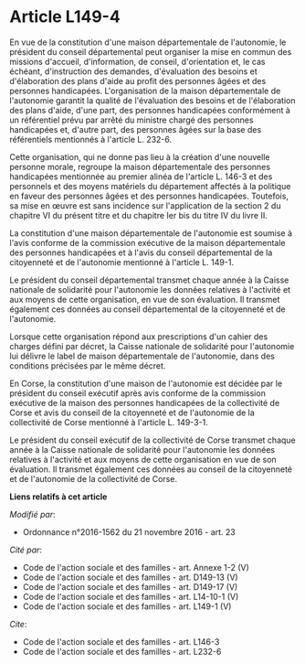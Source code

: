 # Article L149-4

En vue de la constitution d'une maison départementale de l'autonomie, le président du conseil départemental peut organiser la
mise en commun des missions d'accueil, d'information, de conseil, d'orientation et, le cas échéant, d'instruction des
demandes, d'évaluation des besoins et d'élaboration des plans d'aide au profit des personnes âgées et des personnes
handicapées. L'organisation de la maison départementale de l'autonomie garantit la qualité de l'évaluation des besoins et de
l'élaboration des plans d'aide, d'une part, des personnes handicapées conformément à un référentiel prévu par arrêté du
ministre chargé des personnes handicapées et, d'autre part, des personnes âgées sur la base des référentiels mentionnés à
l'article L. 232-6. 

Cette organisation, qui ne donne pas lieu à la création d'une nouvelle personne morale, regroupe la maison départementale des
personnes handicapées mentionnée au premier alinéa de l'article L. 146-3 et des personnels et des moyens matériels du
département affectés à la politique en faveur des personnes âgées et des personnes handicapées. Toutefois, sa mise en œuvre
est sans incidence sur l'application de la section 2 du chapitre VI du présent titre et du chapitre Ier bis du titre IV du
livre II. 

La constitution d'une maison départementale de l'autonomie est soumise à l'avis conforme de la commission exécutive de la
maison départementale des personnes handicapées et à l'avis du conseil départemental de la citoyenneté et de l'autonomie
mentionné à l'article L. 149-1. 

Le président du conseil départemental transmet chaque année à la Caisse nationale de solidarité pour l'autonomie les données
relatives à l'activité et aux moyens de cette organisation, en vue de son évaluation. Il transmet également ces données au
conseil départemental de la citoyenneté et de l'autonomie. 

Lorsque cette organisation répond aux prescriptions d'un cahier des charges défini par décret, la Caisse nationale de
solidarité pour l'autonomie lui délivre le label de maison départementale de l'autonomie, dans des conditions précisées par
le même décret.

En Corse, la constitution d'une maison de l'autonomie est décidée par le président du conseil exécutif après avis conforme de
la commission exécutive de la maison des personnes handicapées de la collectivité de Corse et avis du conseil de la
citoyenneté et de l'autonomie de la collectivité de Corse mentionné à l'article L. 149-3-1. 

Le président du conseil exécutif de la collectivité de Corse transmet chaque année à la Caisse nationale de solidarité pour
l'autonomie les données relatives à l'activité et aux moyens de cette organisation en vue de son évaluation. Il transmet
également ces données au conseil de la citoyenneté et de l'autonomie de la collectivité de Corse.

**Liens relatifs à cet article**

_Modifié par_:

  - Ordonnance n°2016-1562 du 21 novembre 2016 - art. 23

_Cité par_:

  - Code de l'action sociale et des familles - art. Annexe 1-2 (V)
  - Code de l'action sociale et des familles - art. D149-13 (V)
  - Code de l'action sociale et des familles - art. D149-17 (V)
  - Code de l'action sociale et des familles - art. L14-10-1 (V)
  - Code de l'action sociale et des familles - art. L149-1 (V)

_Cite_:

  - Code de l'action sociale et des familles - art. L146-3
  - Code de l'action sociale et des familles - art. L232-6
